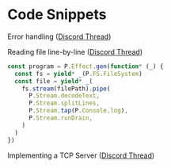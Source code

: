 # Code Snippets

Error handling ([Discord Thread](https://discord.com/channels/795981131316985866/1232414242788081766))

Reading file line-by-line ([Discord Thread](https://discord.com/channels/795981131316985866/1232657662001287199))
```ts
const program = P.Effect.gen(function* (_) {
  const fs = yield* _(P.FS.FileSystem)
  const file = yield* _(
    fs.stream(filePath).pipe(
      P.Stream.decodeText,
      P.Stream.splitLines,
      P.Stream.tap(P.Console.log),
      P.Stream.runDrain,
    )
  )
})
```

Implementing a TCP Server ([Discord Thread](https://discord.com/channels/795981131316985866/1232680019302678568))
